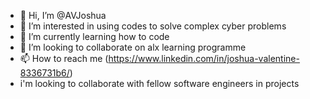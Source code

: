 - 👋 Hi, I’m @AVJoshua
- 👀 I’m interested in using codes to solve complex cyber problems
- 🌱 I’m currently learning how to code
- 💞️ I’m looking to collaborate on alx learning programme
- 📫 How to reach me (https://www.linkedin.com/in/joshua-valentine-8336731b6/)
- i'm looking to collaborate with fellow software engineers in projects
<!---
AVJoshua/AVJoshua is a ✨ special ✨ repository because its `README.md` (this file) appears on your GitHub profile.
You can click the Preview link to take a look at your changes.
--->

